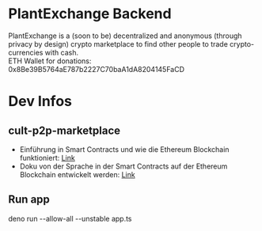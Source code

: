 # PlantExchange Backend
PlantExchange is a (soon to be) decentralized and anonymous (through privacy by design) crypto marketplace to find other people to trade crypto-currencies with cash.  
ETH Wallet for donations: 0x8Be39B5764aE787b2227C70baA1dA8204145FaCD

# Dev Infos
## cult-p2p-marketplace

- Einführung in Smart Contracts und wie die Ethereum Blockchain funktioniert: [Link](https://docs.soliditylang.org/en/latest/introduction-to-smart-contracts.html#blockchain-basics)
- Doku von der Sprache in der Smart Contracts auf der Ethereum Blockchain entwickelt werden: [Link](https://docs.soliditylang.org/en/latest/)


## Run app
deno run --allow-all --unstable app.ts
